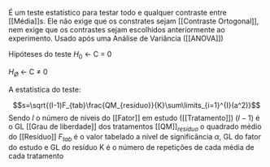 É um teste estatístico para testar todo e qualquer contraste entre [[Média]]s.  Ele não exige que os constrates sejam [[Contraste Ortogonal]], nem exige que os contrastes sejam escolhidos anteriormente ao experimento. Usado após uma Análise de Variância ([[ANOVA]])

Hipóteses do teste
$H_0$ <- C = 0 

$H_Ø$ <- C ≠ 0

A estatística do teste:

$$s=\sqrt{(I-1)F_{tab}\frac{QM_{resíduo}}{K}\sum\limits_{i=1}^{I}(a^2)}$$
Sendo $I$ o número de níveis do [[Fator]] em estudo ([[Tratamento]])
$(I-1)$ é o GL [[Grau de liberdade]] dos tratamentos
[[QM]]$_{resíduo}$ o quadrado médio do [[Resíduo]]
$F_{tab}$ é o valor tabelado a nível de significância $\alpha$, GL do fator do estudo e GL do resíduo 
K é o número de repetições de cada média de cada tratamento